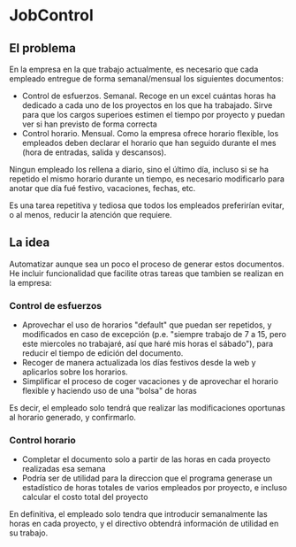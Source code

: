 # JobControl

## El problema
En la empresa en la que trabajo actualmente, es necesario que cada empleado entregue de forma semanal/mensual los siguientes documentos:
- Control de esfuerzos. Semanal. Recoge en un excel cuántas horas ha dedicado a cada uno de los proyectos en los que ha trabajado. Sirve para que los cargos superioes estimen el tiempo por proyecto y puedan ver si han previsto de forma correcta
- Control horario. Mensual. Como la empresa ofrece horario flexible, los empleados deben declarar el horario que han seguido durante el mes (hora de entradas, salida y descansos).

Ningun empleado los rellena a diario, sino el último día, incluso si se ha repetido el mismo horario durante un tiempo, es necesario modificarlo para anotar que día fué festivo, vacaciones, fechas, etc.

Es una tarea repetitiva y tediosa que todos los empleados preferirían evitar, o al menos, reducir la atención que requiere.

## La idea
Automatizar aunque sea un poco el proceso de generar estos documentos. He incluir funcionalidad que facilite otras tareas que tambien se realizan en la empresa:

### Control de esfuerzos
- Aprovechar el uso de horarios "default" que puedan ser repetidos, y modificados en caso de excepción (p.e. "siempre trabajo de 7 a 15, pero este miercoles no trabajaré, así que haré mis horas el sábado"), para reducir el tiempo de edición del documento.
- Recoger de manera actualizada los días festivos desde la web y aplicarlos sobre los horarios.
- Simplificar el proceso de coger vacaciones y de aprovechar el horario flexible y haciendo uso de una "bolsa" de horas

Es decir, el empleado solo tendrá que realizar las modificaciones oportunas al horario generado, y confirmarlo.

### Control horario
- Completar el documento solo a partir de las horas en cada proyecto realizadas esa semana
- Podría ser de utilidad para la direccion que el programa generase un estadístico de horas totales de varios empleados por proyecto, e incluso calcular el costo total del proyecto

En definitiva, el empleado solo tendra que introducir semanalmente las horas en cada proyecto, y el directivo obtendrá información de utilidad en su trabajo.

